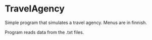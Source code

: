 # TravelAgency
Simple program that simulates a travel agency. Menus are in finnish.

Program reads data from the .txt files.
